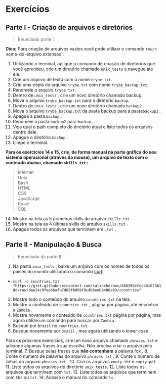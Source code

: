 # Exercícios
## Parte I - Criação de arquivos e diretórios
>Enunciado parte I.

**Dica:** Para criação de arquivos vazios você pode utilizar o comando `touch` nome-do-arquivo.extensao .
1. Utilizando o terminal, aplique o comando de criação de diretórios que você aprendeu, crie um diretório chamado `unix_tests` e navegue até ele.
2. Crie um arquivo de texto com o nome `trybe.txt`.
3. Crie uma cópia do arquivo `trybe.txt` com nome `trybe_backup.txt`.
4. Renomeie o arquivo `trybe.txt`.
5. Dentro de `unix_tests` , crie um novo diretório chamado backup.
6. Mova o arquivo `trybe_backup.txt` para o diretório `backup`.
7. Dentro de `unix_tests` , crie um novo diretório chamado `backup2` .
8. Mova o arquivo `trybe_backup.txt` da pasta backup para a pasta`backup2` .
9. Apague a pasta `backup` .
10. Renomeie a pasta `backup2` para `backup` .
11. Veja qual o path completo do diretório atual e liste todos os arquivos dentro dele.
12. Apague o diretório `backup` .
13. Limpe o terminal.  

**Para os exercícios 14 e 15, crie, de forma manual na parte gráfica do seu sistema operacional (através do mouse), um arquivo de texto com o conteúdo abaixo, chamado `skills.txt` :**  

>Internet  
>Unix  
>Bash  
>HTML  
>CSS  
>JavaScript  
>React  
>SQL     

14. Mostre na tela as 5 primeiras skills do arquivo `skills.txt` .
15. Mostre na tela as 4 últimas skills do arquivo `skills.txt` .
16. Apague todos os arquivos que terminem em `.txt` .   

## Parte II - Manipulação & Busca
>Enunciado da parte II

1. Na pasta `unix_tests` , baixe um arquivo com os nomes de todos os países do mundo utilizando o comando [curl](https://linux.die.net/man/1/curl):
- `curl -o countries.txt "https://gist.githubusercontent.com/kalinchernev/486393efcca01623b18d/raw/daa24c9fea66afb7d68f8d69f0c4b8eeb9406e83/countries"`
2. Mostre todo o conteúdo do arquivo `countries.txt` na tela.
3. Mostre o conteúdo de `countries.txt` , página por página, até encontrar a `Zambia` .
4. Mostre novamente o conteúdo de `countries.txt` página por página, mas agora utilize um comando para buscar por `Zambia` .
5. Busque por `Brazil` no `countries.txt` .
6. Busque novamente por `brazil` , mas agora utilizando o *lower case*.  

Para os próximos exercícios, crie um novo arquivo chamado `phrases.txt` e adicione algumas frases à sua escolha. Não precisa criar o arquivo pelo terminal.
7. Busque pelas frases que **não contenham** a palavra fox .
8. Conte o número de palavras do arquivo `phrases.txt` .
9. Conte o número de linhas do arquivo `phrases.txt` .
10. Crie os arquivos `empty.tbt` e `empty.pdf`.
11. Liste todos os arquivos do diretório `unix_tests`.
12. Liste todos os arquivos que terminem com `txt`.
13. Liste todos os arquivos que terminem com `tbt` ou `txt`.
14. Acesse o manual do comando `ls` .
